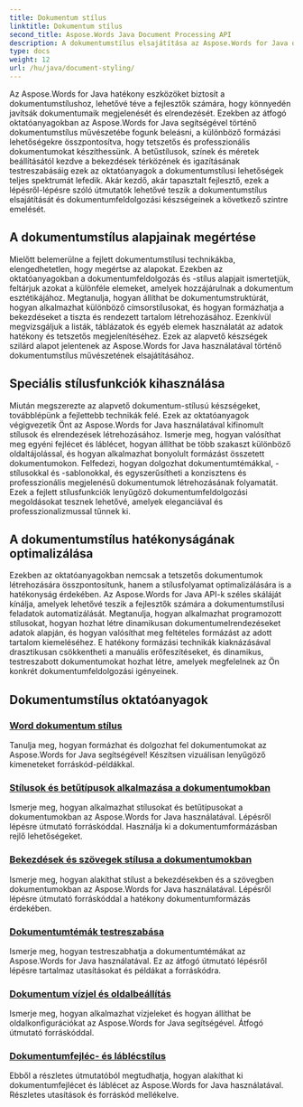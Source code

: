 ```yaml
---
title: Dokumentum stílus
linktitle: Dokumentum stílus
second_title: Aspose.Words Java Document Processing API
description: A dokumentumstílus elsajátítása az Aspose.Words for Java oktatóanyagaival. Tanuljon meg fejlett formázási technikákat a látványos és hatékony dokumentumokhoz.
type: docs
weight: 12
url: /hu/java/document-styling/
---
```


Az Aspose.Words for Java hatékony eszközöket biztosít a dokumentumstílushoz, lehetővé téve a fejlesztők számára, hogy könnyedén javítsák dokumentumaik megjelenését és elrendezését. Ezekben az átfogó oktatóanyagokban az Aspose.Words for Java segítségével történő dokumentumstílus művészetébe fogunk beleásni, a különböző formázási lehetőségekre összpontosítva, hogy tetszetős és professzionális dokumentumokat készíthessünk. A betűstílusok, színek és méretek beállításától kezdve a bekezdések térközének és igazításának testreszabásáig ezek az oktatóanyagok a dokumentumstílusi lehetőségek teljes spektrumát lefedik. Akár kezdő, akár tapasztalt fejlesztő, ezek a lépésről-lépésre szóló útmutatók lehetővé teszik a dokumentumstílus elsajátítását és dokumentumfeldolgozási készségeinek a következő szintre emelését.

## A dokumentumstílus alapjainak megértése

Mielőtt belemerülne a fejlett dokumentumstílusi technikákba, elengedhetetlen, hogy megértse az alapokat. Ezekben az oktatóanyagokban a dokumentumfeldolgozás és -stílus alapjait ismertetjük, feltárjuk azokat a különféle elemeket, amelyek hozzájárulnak a dokumentum esztétikájához. Megtanulja, hogyan állíthat be dokumentumstruktúrát, hogyan alkalmazhat különböző címsorstílusokat, és hogyan formázhatja a bekezdéseket a tiszta és rendezett tartalom létrehozásához. Ezenkívül megvizsgáljuk a listák, táblázatok és egyéb elemek használatát az adatok hatékony és tetszetős megjelenítéséhez. Ezek az alapvető készségek szilárd alapot jelentenek az Aspose.Words for Java használatával történő dokumentumstílus művészetének elsajátításához.

## Speciális stílusfunkciók kihasználása

Miután megszerezte az alapvető dokumentum-stílusú készségeket, továbblépünk a fejlettebb technikák felé. Ezek az oktatóanyagok végigvezetik Önt az Aspose.Words for Java használatával kifinomult stílusok és elrendezések létrehozásához. Ismerje meg, hogyan valósíthat meg egyéni fejlécet és láblécet, hogyan állíthat be több szakaszt különböző oldaltájolással, és hogyan alkalmazhat bonyolult formázást összetett dokumentumokon. Felfedezi, hogyan dolgozhat dokumentumtémákkal, -stílusokkal és -sablonokkal, és egyszerűsítheti a konzisztens és professzionális megjelenésű dokumentumok létrehozásának folyamatát. Ezek a fejlett stílusfunkciók lenyűgöző dokumentumfeldolgozási megoldásokat tesznek lehetővé, amelyek eleganciával és professzionalizmussal tűnnek ki.

## A dokumentumstílus hatékonyságának optimalizálása

Ezekben az oktatóanyagokban nemcsak a tetszetős dokumentumok létrehozására összpontosítunk, hanem a stílusfolyamat optimalizálására is a hatékonyság érdekében. Az Aspose.Words for Java API-k széles skáláját kínálja, amelyek lehetővé teszik a fejlesztők számára a dokumentumstílusi feladatok automatizálását. Megtanulja, hogyan alkalmazhat programozott stílusokat, hogyan hozhat létre dinamikusan dokumentumelrendezéseket adatok alapján, és hogyan valósíthat meg feltételes formázást az adott tartalom kiemeléséhez. E hatékony formázási technikák kiaknázásával drasztikusan csökkentheti a manuális erőfeszítéseket, és dinamikus, testreszabott dokumentumokat hozhat létre, amelyek megfelelnek az Ön konkrét dokumentumfeldolgozási igényeinek.

## Dokumentumstílus oktatóanyagok
### [Word dokumentum stílus](./word-document-styling/)
Tanulja meg, hogyan formázhat és dolgozhat fel dokumentumokat az Aspose.Words for Java segítségével! Készítsen vizuálisan lenyűgöző kimeneteket forráskód-példákkal. 
### [Stílusok és betűtípusok alkalmazása a dokumentumokban](./applying-styles-fonts/)
Ismerje meg, hogyan alkalmazhat stílusokat és betűtípusokat a dokumentumokban az Aspose.Words for Java használatával. Lépésről lépésre útmutató forráskóddal. Használja ki a dokumentumformázásban rejlő lehetőségeket.
### [Bekezdések és szövegek stílusa a dokumentumokban](./styling-paragraphs-text/)
Ismerje meg, hogyan alakíthat stílust a bekezdésekben és a szövegben dokumentumokban az Aspose.Words for Java használatával. Lépésről lépésre útmutató forráskóddal a hatékony dokumentumformázás érdekében.
### [Dokumentumtémák testreszabása](./customizing-document-themes/)
Ismerje meg, hogyan testreszabhatja a dokumentumtémákat az Aspose.Words for Java használatával. Ez az átfogó útmutató lépésről lépésre tartalmaz utasításokat és példákat a forráskódra.
### [Dokumentum vízjel és oldalbeállítás](./document-watermarking-page-setup/)
Ismerje meg, hogyan alkalmazhat vízjeleket és hogyan állíthat be oldalkonfigurációkat az Aspose.Words for Java segítségével. Átfogó útmutató forráskóddal.
### [Dokumentumfejléc- és láblécstílus](./document-header-footer-styling/)
Ebből a részletes útmutatóból megtudhatja, hogyan alakíthat ki dokumentumfejlécet és láblécet az Aspose.Words for Java használatával. Részletes utasítások és forráskód mellékelve.